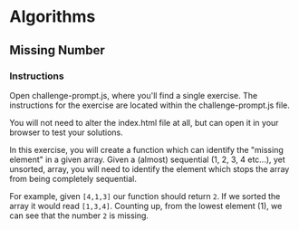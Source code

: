 # Algorithms

## Missing Number

### Instructions

Open challenge-prompt.js, where you'll find a single exercise. The instructions for the exercise are located within the challenge-prompt.js file.

You will not need to alter the index.html file at all, but can open it in your browser to test your solutions.

In this exercise, you will create a function which can identify the "missing element" in a given array. Given a (almost) sequential (1, 2, 3, 4 etc...), yet unsorted, array, you will need to identify the element which stops the array from being completely sequential.

For example, given `[4,1,3]` our function should return `2`. If we sorted the array it would read `[1,3,4]`. Counting up, from the lowest element (1), we can see that the number `2` is missing. 